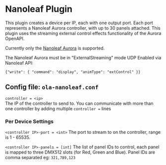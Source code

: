 Nanoleaf Plugin
============

This plugin creates a device per IP, each with one output port. Each port
represents a Nanoleaf Aurora controller, with up to 30 panels attached.
This plugin uses the streaming external control effects functionality of
the Aurora OpenAPI.

Currently only the [Nanoleaf
Aurora](https://nanoleaf.me/en/products/smarter-series/nanoleaf-light-panels-smarter-kit/)
is supported.

The Nanoleaf Aurora must be in "ExternalStreaming" mode UDP Enabled via Nanoleaf API:

`{"write": { "command": "display", "animType": "extControl" }}`

## Config file: `ola-nanoleaf.conf`

`controller = <ip>`  
The IP of the controller to send to. You can communicate with more than
one controller by adding multiple `controller =` lines

### Per Device Settings

`<controller IP>-port = <int>`
The port to stream to on the controller, range is 1 - 65535.

`<controller IP>-panels = [int]`
The list of panel IDs to control, each panel is mapped to three DMX512 slots 
(for Red, Green and Blue). 
Panel IDs are comma separated eg: `321,789,123`
